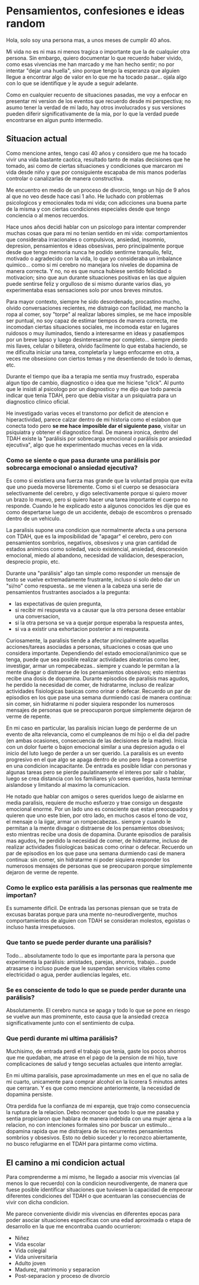 # Pensamientos, confesiones e ideas random

Hola, solo soy una persona mas, a unos meses de cumplir 40 años. 

Mi vida no es ni mas ni menos tragica o importante que la de cualquier otra persona. Sin embargo, quiero documentar lo que recuerdo haber vivido, como esas vivencias me han marcado y me han hecho sentir; no por intentar "dejar una huella", sino porque tengo la esperanza que alguien llegue a encontrar algo de valor en lo que me ha tocado pasar... ojala algo con lo que se identifique y le ayude a seguir adelante. 

Como en cualquier recuento de situaciones pasadas, me voy a enfocar en presentar mi version de los eventos que recuerdo desde mi perspectiva; no asumo tener la verdad de mi lado, hay otros involucrados y sus versiones pueden diferir significativamente de la mia, por lo que la verdad puede encontrarse en algun punto intermedio.


## Situacion actual


Como mencione antes, tengo casi 40 años y considero que me ha tocado vivir una vida bastante caotica, resultado tanto de malas decisiones que he tomado, asi como de ciertas situaciones y condiciones que marcaron mi vida desde niño y que por consiguiente escapaba de mis manos poderlas controlar o canalizarlas de manera constructiva. 

Me encuentro en medio de un proceso de divorcio, tengo un hijo de 9 años al que no veo desde hace casi 1 año. He luchado con problemas psicologicos y emocionales toda mi vida; con adicciones una buena parte de la misma y con ciertas condiciones especiales desde que tengo conciencia o al menos recuerdos.

Hace unos años decidi hablar con un psicologo para intentar comprender muchas cosas que para mi no tenian sentido en mi vida: comportamientos que consideraba irracionales o compulsivos, ansiedad, insomnio, depresion, pensamientos e ideas obsesivas, pero principalmente porque desde que tengo memoria nunca he podido sentirme tranquilo, feliz, motivado o agradecido con la vida, lo que yo consideraba un imbalance quimico... como si mi cerebro no manejara los niveles de dopamina de manera correcta. Y no, no es que nunca hubiese sentido felicidad o motivacion; sino que aun durante situaciones positivas en las que alguien puede sentirse feliz y orgulloso de si mismo durante varios dias, yo experimentaba esas sensaciones solo por unos breves minutos.

Para mayor contexto, siempre he sido desordenado, procastino mucho, olvido conversaciones recientes, me distraigo con facilidad, me mancho la ropa al comer, soy "torpe" al realizar labores simples, se me hace imposible ser puntual, no soy capaz de estimar tiempos de manera correcta, me incomodan ciertas situaciones sociales, me incomoda estar en lugares ruidosos o muy iluminados, tiendo a interesarme en ideas y pasatiempos por un breve lapso y luego desinteresarme por completo... siempre pierdo mis llaves, celular o billetera, olvido facilmente lo que estaba haciendo, se me dificulta iniciar una tarea, completarla y luego enfocarme en otra, a veces me obsesiono con ciertos temas y me desentiendo de todo lo demas, etc.

Durante el tiempo que iba a terapia me sentia muy frustrado, esperaba algun tipo de cambio, diagnostico o idea que me hiciese "click". Al punto que le insisti al psicologo por un diagnostico y me dijo que todo parecia indicar que tenia TDAH, pero que debia visitar a un psiquiatra para un diagnostico clinico oficial. 

He investigado varias veces el transtorno por deficit de atencion e hiperactividad, parece calzar dentro de mi historia como el eslabon que conecta todo pero **se me hace imposible dar el siguiente paso**, visitar un psiquiatra y obtener el diagnostico final. De manera ironica, dentro del TDAH existe la "parálisis por sobrecarga emocional o parálisis por ansiedad ejecutiva", algo que he experimentado muchas veces en la vida.

### Como se siente o que pasa durante una parálisis por sobrecarga emocional o ansiedad ejecutiva?

Es como si existiera una fuerza mas grande que la voluntad propia que evita que uno pueda moverse libremente. Como si el cuerpo se desasociara selectivamente del cerebro, y digo selectivamente porque si quiero mover un brazo lo muevo, pero si quiero hacer una tarea importante el cuerpo no responde. Cuando le he explicado esto a algunos conocidos les dije que es como despertarse luego de un accidente, debajo de escombros o prensado dentro de un vehiculo.  

La paralisis supone una condicion que normalmente afecta a una persona con TDAH, que es la imposibilidad de "apagar" el cerebro, pero con pensamientos sombrios, negativos, obsesivos y una gran cantidad de estados animicos como soledad, vacío existencial, ansiedad, desconexión emocional, miedo al abandono, necesidad de validacion, desesperacion, desprecio propio, etc.

Durante una "parálisis" algo tan simple como responder un mensaje de texto se vuelve extremadamente frustrante, incluso si solo debo dar un "si/no" como respuesta.. se me vienen a la cabeza una serie de pensamientos frustrantes asociados a la pregunta: 
- las expectativas de quien pregunta,
- si recibir mi respuesta va a causar que la otra persona desee entablar una conversacion,
- si la otra persona se va a quejar porque esperaba la respuesta antes,
- si va a existir una exhortacion posterior a mi respuesta.

Curiosamente, la paralisis tiende a afectar principalmente aquellas acciones/tareas asociadas a personas, situaciones o cosas que uno considera importante. Dependiendo del estado emocional/animico que se tenga, puede que sea posible realizar actividades aleatorias como leer, investigar, armar un rompecabezas.. siempre y cuando le permitan a la mente divagar o distraerse de los pensamientos obsesivos; esto mientras recibe una dosis de dopamina. Durante episodios de paralisis mas agudos, he perdido la necesidad de comer, de hidratarme, incluso de realizar actividades fisiologicas basicas como orinar o defecar. Recuerdo un par de episodios en los que pase una semana durmiendo casi de manera continua: sin comer, sin hidratarme ni poder siquiera responder los numerosos mensajes de personas que se preocuparon porque simplemente dejaron de verme de repente.    

En mi caso en particular, las paralisis inician luego de perderme de un evento de alta relevancia, como el cumpleanos de mi hijo o el dia del padre (en ambas ocasiones, consecuencia de las decisiones de la madre). Inicia con un dolor fuerte o bajon emocional similar a una depresion aguda o el inicio del luto luego de perder a un ser querido. La paralisis es un evento progresivo en el que algo se apaga dentro de uno pero llega a convertirse en una condicion incapacitante. De entrada es posible lidiar con personas y algunas tareas pero se pierde paulatinamente el interes por salir o hablar, luego se crea distancia con los familiares y/o seres queridos, hasta terminar aislandose y limitando al maximo la comunicacion. 

He notado que hablar con amigos o seres queridos luego de aislarme en media paralisis, requiere de mucho esfuerzo y trae consigo un desgaste emocional enorme. Por un lado uno es consciente que estan preocupados y quieren que uno este bien, por otro lado, en muchos casos el tono de voz, el mensaje o la iigar, armar un rompecabezas.. siempre y cuando le permitan a la mente divagar o distraerse de los pensamientos obsesivos; esto mientras recibe una dosis de dopamina. Durante episodios de paralisis mas agudos, he perdido la necesidad de comer, de hidratarme, incluso de realizar actividades fisiologicas basicas como orinar o defecar. Recuerdo un par de episodios en los que pase una semana durmiendo casi de manera continua: sin comer, sin hidratarme ni poder siquiera responder los numerosos mensajes de personas que se preocuparon porque simplemente dejaron de verme de repente.    

### Como le explico esta parálisis a las personas que realmente me importan?

Es sumamente dificil. De entrada las personas piensan que se trata de excusas baratas porque para una mente no-neurodivergente, muchos comportamientos de alguien con TDAH se consideran molestos, egoistas o incluso hasta irrespetuosos.

### Que tanto se puede perder durante una parálisis?

Todo... absolutamente todo lo que es importante para la persona que experimenta la parálisis: amistades, parejas, ahorros, trabajo... puede atrasarse o incluso puede que le suspendan servicios vitales como electricidad o agua, perder audiencias legales, etc.

### Se es consciente de todo lo que se puede perder durante una parálisis?

Absolutamente. El cerebro nunca se apaga y todo lo que se pone en riesgo se vuelve aun mas prominente, esto causa que la ansiedad crezca significativamente junto con el sentimiento de culpa. 

### Que perdi durante mi ultima parálisis?

Muchisimo, de entrada perdi el trabajo que tenia, gaste los pocos ahorros que me quedaban, me atrase en el pago de la pension de mi hijo, tuve complicaciones de salud y tengo secuelas actuales que intento arreglar. 

En mi ultima paralisis, pase aproximadamente un mes en el que no salia de mi cuarto, unicamente para comprar alcohol en la licorera 5 minutos antes que cerraran. Y es que como mencione anteriormente, la necesidad de dopamina persiste. 

Otra perdida fue la confianza de mi expareja, que trajo como consecuencia la ruptura de la relacion. Debo reconocer que todo lo que me pasaba y sentia propiciaron que hablara de manera indebida con una mujer ajena a la relacion, no con intenciones formales sino por buscar un estimulo... dopamina rapida que me distrajera de los recurrentes pensamientos sombrios y obsesivos. Esto no debio suceder y lo reconzco abiertamente, no busco refugiarme en el TDAH para pintarme como victima.


## El camino a mi condicion actual


Para comprenderme a mi mismo, he llegado a asociar mis vivencias (al menos lo que recuerdo) con la condicion neurodivergente, de manera que fuese posible identificar situaciones que tuviesen la capacidad de empeorar diferentes condiciones del TDAH o que acentuaran las consecuencias de vivir con dicha condicion. 

Me parece conveniente dividir mis vivencias en diferentes epocas para poder asociar situaciones especificas con una edad aproximada o etapa de desarrollo en la que me encontraba cuando ocurrieron:

- Niñez
- Vida escolar
- Vida colegial
- Vida universitaria
- Adulto joven
- Madurez, matrimonio y separacion
- Post-separacion y proceso de divorcio

  
